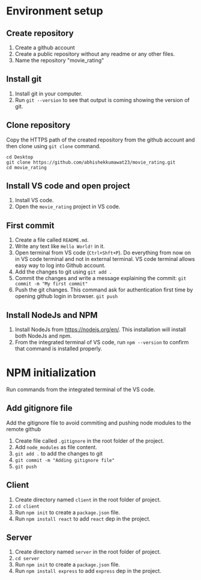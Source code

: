 # Environment setup
## Create repository
1. Create a github account
2. Create a public repository without any readme or any other files.
3. Name the repository "movie_rating"

## Install git
1. Install git in your computer.
2. Run `git --version` to see that output is coming showing the version of git.

## Clone repository
Copy the HTTPS path of the created repository from the github account and then clone using `git clone` command.
```
cd Desktop
git clone https://github.com/abhishekkumawat23/movie_rating.git
cd movie_rating
```

## Install VS code and open project
1. Install VS code.
2. Open the `movie_rating` project in VS code.

## First commit
1. Create a file called `README.md`.
2. Write any text like `Hello World!` in it.
3. Open terminal from VS code (`Ctrl+Shft+P`). Do everything from now on in VS code terminal and not in external terminal. VS code terminal allows easy way to log into Github account.
4. Add the changes to git using
`git add .`
5. Commit the changes and write a message explaining the commit:
`git commit -m "My first commit"`
6. Push the git changes. This command ask for authentication first time by opening github login in browser.
`git push`

## Install NodeJs and NPM
1. Install NodeJs from https://nodejs.org/en/. This installation will install both NodeJs and npm.
2. From the integrated terminal of VS code, run `npm --version` to confirm that command is installed properly.

# NPM initialization
Run commands from the integrated terminal of the VS code.

## Add gitignore file
Add the gitignore file to avoid commiting and pushing node modules to the remote github
1. Create file called `.gitignore` in the root folder of the project.
2. Add `node_modules` as file content.
3. `git add .` to add the changes to git
4. `git commit -m "Adding gitignore file"`
5. `git push`

## Client
1. Create directory named `client` in the root folder of project.
2. `cd client`
3. Run `npm init` to create a `package.json` file.
4. Run `npm install react` to add `react` dep in the project.

## Server
1. Create directory named `server` in the root folder of project.
2. `cd server`
3. Run `npm init` to create a `package.json` file.
4. Run `npm install express` to add `express` dep in the project.
